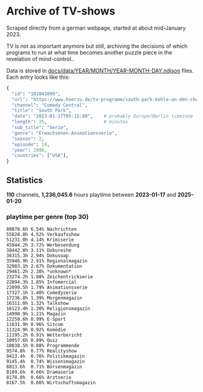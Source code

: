 # Archive of TV-shows

Scraped directly from a german webpage, started at about mid-January 2023.

TV is not as important anymore but still, archiving the decisions of which programs to run at what time
becomes another puzzle piece in the revelation of mind-control.. 

Data is stored in [docs/data/YEAR/MONTH/YEAR-MONTH-DAY.ndjson](docs/data/) files. 
Each entry looks like this:

```python
{
  "id": "181043890", 
  "url": "https://www.hoerzu.de/tv-programm/south-park-kohle-an-den-chefkoch/bid_181043890/", 
  "channel": "Comedy Central", 
  "title": "South Park", 
  "date": "2023-01-17T05:15:00",    # probably Europe/Berlin timezone 
  "length": 25,                     # minutes 
  "sub_title": "Serie", 
  "genre": "Erwachsenen-Animationsserie", 
  "season": 2, 
  "episode": 14, 
  "year": 1998, 
  "countries": ["USA"],
}
```

## Statistics

**110** channels, **1,236,045.6** hours playtime between **2023-01-17** and **2025-01-20**


### playtime per genre (top 30)

    80878.6h 6.54% Nachrichten
    55828.8h 4.52% Verkaufsshow
    51231.0h 4.14% Krimiserie
    45944.2h 3.72% Werbesendung
    38442.8h 3.11% Dokureihe
    36315.3h 2.94% Dokusoap
    35946.9h 2.91% Regionalmagazin
    32983.1h 2.67% Dokumentation
    29461.2h 2.38% *unknown*
    23274.2h 1.88% Zeichentrickserie
    22894.3h 1.85% Infomercial
    22099.5h 1.79% Animationsserie
    17327.1h 1.40% Comedyserie
    17236.8h 1.39% Morgenmagazin
    16311.0h 1.32% Talkshow
    16123.4h 1.30% Religionsmagazin
    14990.9h 1.21% Magazin
    12250.6h 0.99% E-Sport
    11831.9h 0.96% Sitcom
    11324.9h 0.92% Komödie
    11195.2h 0.91% Wetterbericht
    10957.6h 0.89% Quiz
    10838.5h 0.88% Programmende
    9574.8h  0.77% Realityshow
    9413.4h  0.76% Politikmagazin
    9145.4h  0.74% Wissensmagazin
    8813.6h  0.71% Börsenmagazin
    8189.6h  0.66% Dramaserie
    8178.0h  0.66% Arztserie
    8167.5h  0.66% Wirtschaftsmagazin
